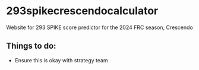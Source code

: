 # 293spikecrescendocalculator
Website for 293 SPIKE score predictor for the 2024 FRC season, Crescendo

## Things to do:
- Ensure this is okay with strategy team
